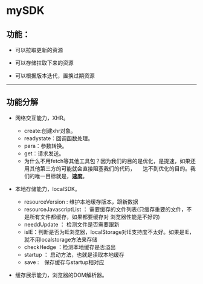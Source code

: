 # mySDK

## 功能：

- 可以拉取更新的资源

- 可以存储拉取下来的资源

- 可以根据版本迭代，置换过期资源

- - -
## 功能分解

- 网络交互能力，XHR。

    - create:创建xhr对象。
    - readystate：回调函数处理。
    - para：参数转换。
    - get：请求发送。
    - 为什么不用fetch等其他工具包？因为我们的目的是优化，是提速，如果还用其他第三方的可能就会直接阻塞我们的代码，
      达不到优化的目的。我们的唯一目标就是，**速度**。

- 本地存储能力，localSDK。

	- resourceVersion : 维护本地缓存版本，跟新数据
	- resourceJavascriptList ： 需要缓存的文件列表(只缓存重要的文件，不是所有文件都缓存，如果都要缓存对
		浏览器性能是不好的)
	- needdUpdate ： 检测文件是否需要跟新
	- isIE：判断是否为IE浏览器，localStorage对IE支持度不太好。如果是IE，就不用localstorage方法来存储
	- checkHedge ：检测本地缓存是否溢出
	- startup ： 启动方法，也就是读取本地缓存
	- save :　保存缓存与startup相对应
	

- 缓存展示能力，浏览器的DOM解析器。
